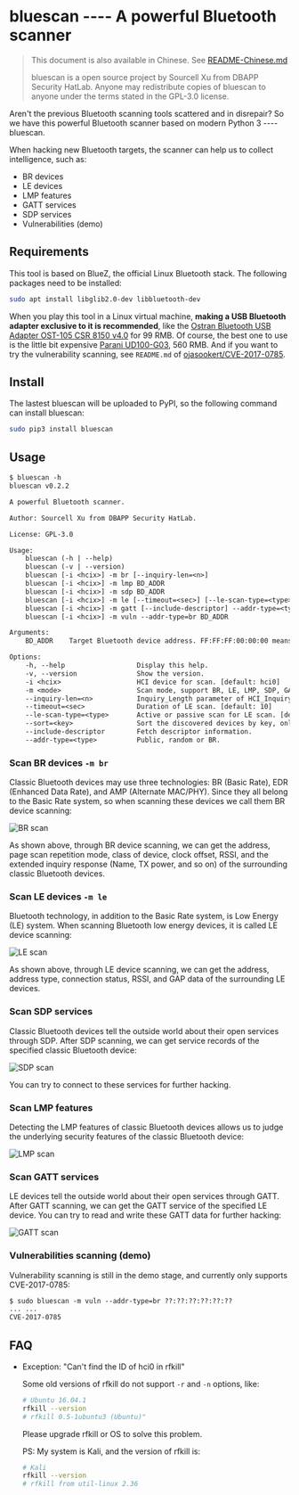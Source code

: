 # bluescan ---- A powerful Bluetooth scanner

> This document is also available in Chinese. See [README-Chinese.md](https://github.com/fO-000/bluescan/blob/master/README-Chinese.md)
>
> bluescan is a open source project by Sourcell Xu from DBAPP Security HatLab. Anyone may redistribute copies of bluescan to anyone under the terms stated in the GPL-3.0 license.

Aren't the previous Bluetooth scanning tools scattered and in disrepair? So we have this powerful Bluetooth scanner based on modern Python 3 ---- bluescan.

When hacking new Bluetooth targets, the scanner can help us to collect intelligence, such as:

* BR devices
* LE devices
* LMP features
* GATT services
* SDP services
* Vulnerabilities (demo)

## Requirements

This tool is based on BlueZ, the official Linux Bluetooth stack. The following packages need to be installed:

```sh
sudo apt install libglib2.0-dev libbluetooth-dev
```

When you play this tool in a Linux virtual machine, **making a USB Bluetooth adapter exclusive to it is recommended**, like the [Ostran Bluetooth USB Adapter OST-105 CSR 8150 v4.0](https://item.taobao.com/item.htm?spm=a230r.1.14.14.21b6705fm5gjj3&id=38948169460&ns=1&abbucket=6#detail) for 99 RMB. Of course, the best one to use is the little bit expensive [Parani UD100-G03](https://item.taobao.com/item.htm?spm=a230r.1.14.16.19bcf4b2koxeWN&id=561488544550&ns=1&abbucket=19#detail), 560 RMB. And if you want to try the vulnerability scanning, see `README.md` of [ojasookert/CVE-2017-0785](https://github.com/ojasookert/CVE-2017-0785).

## Install

The lastest bluescan will be uploaded to PyPI, so the following command can install bluescan:

```sh
sudo pip3 install bluescan
```

## Usage

```txt
$ bluescan -h
bluescan v0.2.2

A powerful Bluetooth scanner.

Author: Sourcell Xu from DBAPP Security HatLab.

License: GPL-3.0

Usage:
    bluescan (-h | --help)
    bluescan (-v | --version)
    bluescan [-i <hcix>] -m br [--inquiry-len=<n>]
    bluescan [-i <hcix>] -m lmp BD_ADDR
    bluescan [-i <hcix>] -m sdp BD_ADDR
    bluescan [-i <hcix>] -m le [--timeout=<sec>] [--le-scan-type=<type>] [--sort=<key>]
    bluescan [-i <hcix>] -m gatt [--include-descriptor] --addr-type=<type> BD_ADDR
    bluescan [-i <hcix>] -m vuln --addr-type=br BD_ADDR

Arguments:
    BD_ADDR    Target Bluetooth device address. FF:FF:FF:00:00:00 means local device.

Options:
    -h, --help                  Display this help.
    -v, --version               Show the version.
    -i <hcix>                   HCI device for scan. [default: hci0]
    -m <mode>                   Scan mode, support BR, LE, LMP, SDP, GATT and vuln.
    --inquiry-len=<n>           Inquiry_Length parameter of HCI_Inquiry command. [default: 8]
    --timeout=<sec>             Duration of LE scan. [default: 10]
    --le-scan-type=<type>       Active or passive scan for LE scan. [default: active]
    --sort=<key>                Sort the discovered devices by key, only support RSSI now. [default: rssi]
    --include-descriptor        Fetch descriptor information.
    --addr-type=<type>          Public, random or BR.
```

### Scan BR devices `-m br`

Classic Bluetooth devices may use three technologies: BR (Basic Rate), EDR (Enhanced Data Rate), and AMP (Alternate MAC/PHY). Since they all belong to the Basic Rate system, so when scanning these devices we call them BR device scanning:

![BR scan](https://github.com/fO-000/bluescan/blob/master/res/example-br-scan.png)

As shown above, through BR device scanning, we can get the address, page scan repetition mode, class of device, clock offset, RSSI, and the extended inquiry response (Name, TX power, and so on) of the surrounding classic Bluetooth devices.

### Scan LE devices `-m le`

Bluetooth technology, in addition to the Basic Rate system, is Low Energy (LE) system. When scanning Bluetooth low energy devices, it is called LE device scanning:

![LE scan](https://github.com/fO-000/bluescan/blob/master/res/example-le-scan.png)

As shown above, through LE device scanning, we can get the address, address type, connection status, RSSI, and GAP data of the surrounding LE devices.

### Scan SDP services

Classic Bluetooth devices tell the outside world about their open services through SDP. After SDP scanning, we can get service records of the specified classic Bluetooth device:

![SDP scan](https://github.com/fO-000/bluescan/blob/master/res/example-sdp-scan.png)

You can try to connect to these services for further hacking.

### Scan LMP features

Detecting the LMP features of classic Bluetooth devices allows us to judge the underlying security features of the classic Bluetooth device:

![LMP scan](https://github.com/fO-000/bluescan/blob/master/res/example-lmp-scan.png)

### Scan GATT services

LE devices tell the outside world about their open services through GATT. After GATT scanning, we can get the GATT service of the specified LE device. You can try to read and write these GATT data for further hacking:

![GATT scan](https://github.com/fO-000/bluescan/blob/master/res/example-gatt-scan.png)

### Vulnerabilities scanning (demo)

Vulnerability scanning is still in the demo stage, and currently only supports CVE-2017-0785:

```txt
$ sudo bluescan -m vuln --addr-type=br ??:??:??:??:??:??
... ...
CVE-2017-0785
```

## FAQ

* Exception: "Can't find the ID of hci0 in rfkill"

  Some old versions of rfkill do not support `-r` and `-n` options, like:
  
  ```sh
  # Ubuntu 16.04.1
  rfkill --version
  # rfkill 0.5-1ubuntu3 (Ubuntu)"
  ```
  
  Please upgrade rfkill or OS to solve this problem.

  PS: My system is Kali, and the version of rfkill is:
  
  ```sh
  # Kali
  rfkill --version
  # rfkill from util-linux 2.36
  ```
